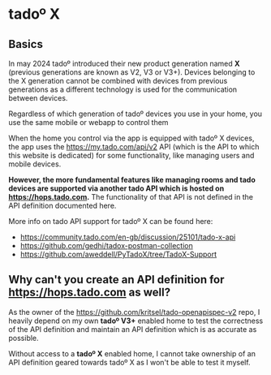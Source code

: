 # tado&ordm; X 

## Basics
In may 2024 tado&ordm; introduced their new product generation named **X** 
(previous generations are known as V2, V3 or V3+).
Devices belonging to the X generation cannot be combined with devices from previous generations as a
different technology is used for the communication between devices.

Regardless of which generation of tado&ordm; devices you use in your home, you use the same mobile or webapp to control them

When the home you control via the app is equipped with tado&ordm; X devices, 
the app uses the https://my.tado.com/api/v2 API (which is the API to which this website is dedicated) for some
functionality, like managing users and mobile devices.

**However, the more fundamental features like managing rooms and tado devices are supported via another tado API
which is hosted on https://hops.tado.com.** The functionality of that API is not defined in the API definition documented here.

More info on tado API support for tado&ordm; X can be found here:

* https://community.tado.com/en-gb/discussion/25101/tado-x-api
* https://github.com/gedhi/tadox-postman-collection
* https://github.com/aweddell/PyTadoX/tree/TadoX-Support

## Why can't you create an API definition for https://hops.tado.com as well?

As the owner of the https://github.com/kritsel/tado-openapispec-v2 repo, I heavily depend on my own **tado&ordm; V3+**
enabled home to test the correctness of the API definition 
and maintain an API definition which is as accurate as possible.


Without access to a **tado&ordm; X** enabled home, I cannot take ownership of
an API definition geared towards tado&ordm; X as I won't be able to test it myself.

